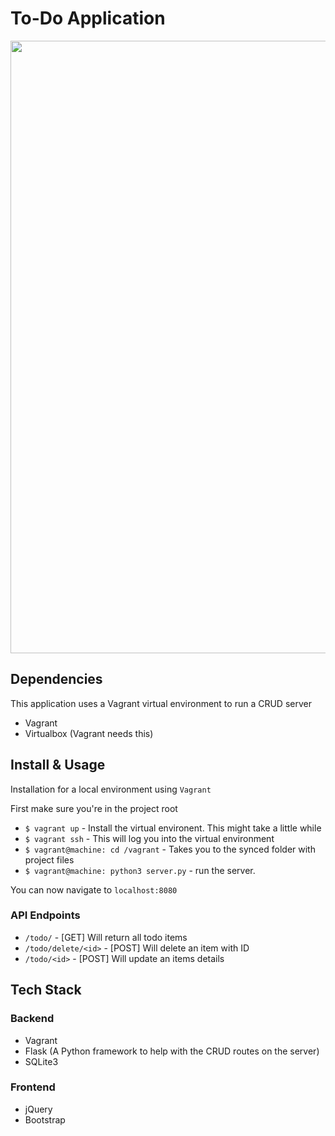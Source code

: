# To-Do Application
<img src="http://projects.ritter.co.za/storage/mockup.png" width="980">

## Dependencies
This application uses a Vagrant virtual environment to run a CRUD server

- Vagrant
- Virtualbox (Vagrant needs this)

## Install & Usage
Installation for a local environment using `Vagrant`

First make sure you're in the project root

- `$ vagrant up` - Install the virtual environent. This might take a little while
- `$ vagrant ssh` - This will log you into the virtual environment
- `$ vagrant@machine: cd /vagrant` - Takes you to the synced folder with project files
- `$ vagrant@machine: python3 server.py` - run the server.

You can now navigate to `localhost:8080`

### API Endpoints
- `/todo/` - [GET] Will return all todo items
- `/todo/delete/<id>` - [POST] Will delete an item with ID
- `/todo/<id>` - [POST] Will update an items details

## Tech Stack
### Backend
- Vagrant
- Flask (A Python framework to help with the CRUD routes on the server)
- SQLite3

### Frontend
- jQuery
- Bootstrap
